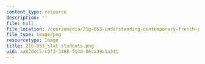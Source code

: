 ```yaml
---
content_type: resource
description: ''
file: null
file_location: /coursemedia/21g-053-understanding-contemporary-french-politics-spring-2014/aa82dcc5c0f33488f14806ca38a1a311_21G-053_stat-students.png
file_type: image/png
resourcetype: Image
title: 21G-053_stat-students.png
uid: aa82dcc5-c0f3-3488-f148-06ca38a1a311
---
```

